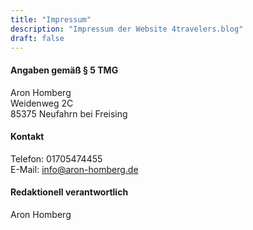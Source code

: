 ```yaml
---
title: "Impressum"
description: "Impressum der Website 4travelers.blog"
draft: false
---
```


#### Angaben gemäß § 5 TMG

Aron Homberg<br />
Weidenweg 2C<br />
85375 Neufahrn bei Freising

#### Kontakt

Telefon: 01705474455<br />
E-Mail: info@aron-homberg.de

#### Redaktionell verantwortlich

Aron Homberg